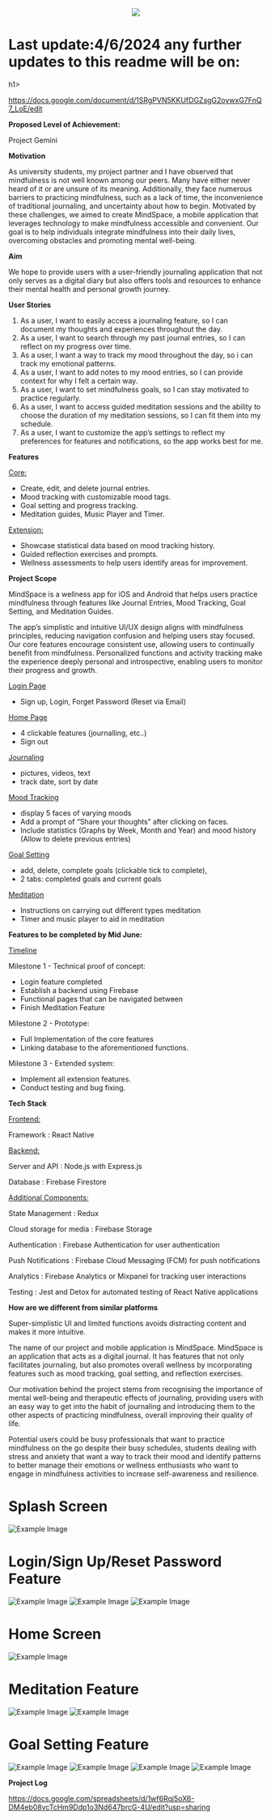<p align="center">
  <img src=assets/MINDSPACE.png>
</p>

<h1>Last update:4/6/2024 any further updates to this readme will be on:</h1>h1>

https://docs.google.com/document/d/1SRgPVN5KKUfDGZsgG2oywxG7FnQ7_LoE/edit

**Proposed Level of Achievement:**

Project Gemini

**Motivation** 

As university students, my project partner and I have observed that mindfulness is not well known among our peers. Many have either never heard of it or are unsure of its meaning. Additionally, they face numerous barriers to practicing mindfulness, such as a lack of time, the inconvenience of traditional journaling, and uncertainty about how to begin. Motivated by these challenges, we aimed to create MindSpace, a mobile application that leverages technology to make mindfulness accessible and convenient. Our goal is to help individuals integrate mindfulness into their daily lives, overcoming obstacles and promoting mental well-being.


**Aim**

We hope to provide users with a user-friendly journaling application that not only serves as a digital diary but also offers tools and resources to enhance their mental health and personal growth journey.


**User Stories**

1. As a user, I want to easily access a journaling feature, so I can document my thoughts and experiences throughout the day.
2. As a user, I want to search through my past journal entries, so I can reflect on my progress over time.
3. As a user, I want a way to track my mood throughout the day, so i can track my emotional patterns.
4. As a user, I want to add notes to my mood entries, so I can provide context for why I felt a certain way.
5. As a user, I want to set mindfulness goals, so I can stay motivated to practice regularly.
6. As a user, I want to access guided meditation sessions and the ability to choose the duration of my meditation sessions, so I can fit them into my schedule.
7. As a user, I want to customize the app’s settings to reflect my preferences for features and notifications, so the app works best for me.

**Features**

<ins>Core:</ins>

- Create, edit, and delete journal entries.
- Mood tracking with customizable mood tags.
- Goal setting and progress tracking.
- Meditation guides, Music Player and Timer.
  
<ins>Extension:</ins>

- Showcase statistical data based on mood tracking history.
- Guided reflection exercises and prompts.
- Wellness assessments to help users identify areas for improvement. 


**Project Scope**

MindSpace is a wellness app for iOS and Android that helps users practice mindfulness through features like Journal Entries, Mood Tracking, Goal Setting, and Meditation Guides.

The app’s simplistic and intuitive UI/UX design aligns with mindfulness principles, reducing navigation confusion and helping users stay focused. Our core features encourage consistent use, allowing users to continually benefit from mindfulness. Personalized functions and activity tracking make the experience deeply personal and introspective, enabling users to monitor their progress and growth.


<ins>Login Page</ins>

- Sign up, Login, Forget Password (Reset via Email)

<ins>Home Page</ins>

- 4 clickable features (journalling, etc..)
- Sign out

<ins>Journaling</ins>

- pictures, videos, text 
- track date, sort by date 

<ins>Mood Tracking</ins>

- display 5 faces of varying moods
- Add a prompt of “Share your thoughts” after clicking on faces.
- Include statistics (Graphs by Week, Month and Year) and mood history (Allow to delete previous entries)


<ins>Goal Setting</ins>

- add, delete, complete goals (clickable tick to complete), 
- 2 tabs: completed goals and current goals

<ins>Meditation</ins>

- Instructions on carrying out different types meditation
- Timer and music player to aid in meditation

**Features to be completed by Mid June:**

<ins>Timeline</ins>

Milestone 1 - Technical proof of concept:
- Login feature completed
- Establish a backend using Firebase
- Functional pages that can be navigated between
- Finish Meditation Feature

Milestone 2 - Prototype:
- Full Implementation of the core features
- Linking database to the aforementioned functions. 

Milestone 3 - Extended system:
- Implement all extension features.
- Conduct testing and bug fixing.

**Tech Stack**

<ins>Frontend:</ins>

Framework : React Native 

<ins>Backend:</ins>

Server and API : Node.js with Express.js 

Database : Firebase Firestore 

<ins>Additional Components:</ins>

State Management : Redux 

Cloud storage for media : Firebase Storage 

Authentication : Firebase Authentication for user authentication 

Push Notifications : Firebase Cloud Messaging (FCM) for push notifications 

Analytics : Firebase Analytics or Mixpanel for tracking user interactions 

Testing : Jest and Detox for automated testing of React Native applications

**How are we different from similar platforms**

Super-simplistic UI and limited functions avoids distracting content and makes it more intuitive.

The name of our project and mobile application is MindSpace. MindSpace is an application that acts as a digital journal. It has features that not only facilitates journaling, but also promotes overall wellness by incorporating features such as mood tracking, goal setting, and reflection exercises. 

Our motivation behind the project stems from recognising the importance of mental well-being and therapeutic effects of journaling, providing users with an easy way to get into the habit of journaling and introducing them to the other aspects of practicing mindfulness, overall improving their quality of life. 

Potential users could be busy professionals that want to practice mindfulness on the go despite their busy schedules, students dealing with stress and anxiety that want a way to track their mood and identify patterns to better manage their emotions or wellness enthusiasts who want to engage in mindfulness activities to increase self-awareness and resilience. 

<h1>Splash Screen</h1>

![Example Image](https://drive.google.com/uc?id=1BdZG6ZoPUNATCI_5nW-7U5bfqmPSueMU)

<h1>Login/Sign Up/Reset Password Feature</h1>

![Example Image](https://drive.google.com/uc?id=1IwNY0LPZmobKn5BdbQ7w7mcbGg9pY2c2)
![Example Image](https://drive.google.com/uc?id=1sUOqjVz12EwBUtlfPS2gfLOsmgyMVc6w)
![Example Image](https://drive.google.com/uc?id=1eTzu0zP-sAtU4iGbPOrk5WxULNf_NBSu)

<h1>Home Screen</h1>

![Example Image](https://drive.google.com/uc?id=1nqTZuASJld6iWTaWaj-NwXCPYurgMN8U)

<h1>Meditation Feature</h1>

![Example Image](https://drive.google.com/uc?id=1qMjdUj-dBs2cVZMbEb87R4dEyUWdezYa)
![Example Image](https://drive.google.com/uc?id=1bKri5TZShd3PbRWu7ay91YtDktScEEq6)

<h1>Goal Setting Feature</h1>

![Example Image](https://drive.google.com/uc?id=13jL-_GPTpvsVKyP_ZQ6fWA_bV1OzD8jk)
![Example Image](https://drive.google.com/uc?id=1xl9qc-vB_DbeCOPKeG3G0FMVItkSMxb5)
![Example Image](https://drive.google.com/uc?id=1bwWpmSZGEoE0bQOgfyKe53yp9fFbb23A)
![Example Image](https://drive.google.com/uc?id=1SEgVU9o7PzjgLvj83Ok-nlFTzX2eXDLz)

**Project Log**

https://docs.google.com/spreadsheets/d/1wf6Rqj5oX6-DM4eb08vcTcHm9Ddp1o3Nd647brcG-4U/edit?usp=sharing



